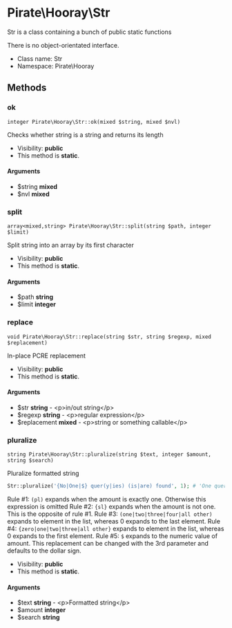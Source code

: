 Pirate\Hooray\Str
===============

Str is a class containing a bunch of public static functions

There is no object-orientated interface.


* Class name: Str
* Namespace: Pirate\Hooray







Methods
-------


### ok

    integer Pirate\Hooray\Str::ok(mixed $string, mixed $nvl)

Checks whether string is a string and returns its length



* Visibility: **public**
* This method is **static**.


#### Arguments
* $string **mixed**
* $nvl **mixed**



### split

    array<mixed,string> Pirate\Hooray\Str::split(string $path, integer $limit)

Split string into an array by its first character



* Visibility: **public**
* This method is **static**.


#### Arguments
* $path **string**
* $limit **integer**



### replace

    void Pirate\Hooray\Str::replace(string $str, string $regexp, mixed $replacement)

In-place PCRE replacement



* Visibility: **public**
* This method is **static**.


#### Arguments
* $str **string** - &lt;p&gt;in/out string&lt;/p&gt;
* $regexp **string** - &lt;p&gt;regular expression&lt;/p&gt;
* $replacement **mixed** - &lt;p&gt;string or something callable&lt;/p&gt;



### pluralize

    string Pirate\Hooray\Str::pluralize(string $text, integer $amount, string $search)

Pluralize formatted string

```php
Str::pluralize('{No|One|$} quer(y|ies) (is|are) found', 1); # 'One query is found'
```

Rule #1: `(pl)` expands when the amount is exactly one. Otherwise this expression is omitted
Rule #2: `{sl}` expands when the amount is not one. This is the opposite of rule #1.
Rule #3: `(one|two|three|four|all other)` expands to element in the list, whereas 0 expands to the last element.
Rule #4: `{zero|one|two|three|all other}` expands to element in the list, whereas 0 expands to the first element.
Rule #5: `$` expands to the numeric value of amount. This replacement can be changed with the 3rd parameter and defaults to the dollar sign.

* Visibility: **public**
* This method is **static**.


#### Arguments
* $text **string** - &lt;p&gt;Formatted string&lt;/p&gt;
* $amount **integer**
* $search **string**


